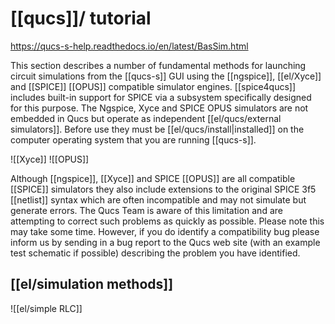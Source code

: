 # [[qucs]]/ tutorial

https://qucs-s-help.readthedocs.io/en/latest/BasSim.html

This section describes a number of fundamental methods for launching circuit simulations from the [[qucs-s]] GUI using the [[ngspice]], [[el/Xyce]] and [[SPICE]] [[OPUS]] compatible simulator engines. [[spice4qucs]] includes built-in support for SPICE via a subsystem specifically designed for this purpose. The Ngspice, Xyce and SPICE OPUS simulators are not embedded in Qucs but operate as independent [[el/qucs/external simulators]]. Before use they must be [[el/qucs/install|installed]] on the computer operating system that you are running [[qucs-s]].

![[Xyce]]
![[OPUS]]

Although [[ngspice]], [[Xyce]] and SPICE [[OPUS]] are all compatible [[SPICE]] simulators they also include extensions to the original SPICE 3f5 [[netlist]] syntax which are often incompatible and may not simulate but generate errors. The Qucs Team is aware of this limitation and are attempting to correct such problems as quickly as possible. Please note this may take some time. However, if you do identify a compatibility bug please inform us by sending in a bug report to the Qucs web site (with an example test schematic if possible) describing the problem you have identified.

## [[el/simulation methods]]

![[el/simple RLC]]